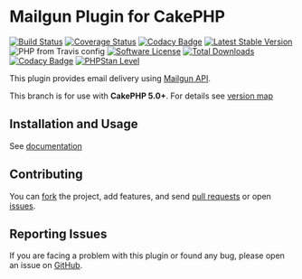 # Mailgun Plugin for CakePHP

[![Build Status](https://img.shields.io/travis/narendravaghela/cakephp-mailgun)](https://travis-ci.org/narendravaghela/cakephp-mailgun)
[![Coverage Status](https://codecov.io/gh/narendravaghela/cakephp-mailgun/branch/master/graph/badge.svg)](https://codecov.io/gh/narendravaghela/cakephp-mailgun)
[![Codacy Badge](https://api.codacy.com/project/badge/Coverage/c1151097165e4f52bf0a41a3b14911db)](https://www.codacy.com/manual/challgren/cakephp-mailgun?utm_source=github.com&utm_medium=referral&utm_content=narendravaghela/cakephp-mailgun&utm_campaign=Badge_Coverage)
[![Latest Stable Version](https://img.shields.io/packagist/v/narendravaghela/cakephp-mailgun)](https://packagist.org/packages/narendravaghela/cakephp-mailgun)
![PHP from Travis config](https://img.shields.io/travis/php-v/narendravaghela/cakephp-mailgun)
[![Software License](https://img.shields.io/badge/license-MIT-brightgreen.svg?style=flat-square)](LICENSE)
[![Total Downloads](https://img.shields.io/packagist/dt/narendravaghela/cakephp-mailgun)](https://packagist.org/packages/narendravaghela/cakephp-mailgun)
[![Codacy Badge](https://api.codacy.com/project/badge/Grade/c1151097165e4f52bf0a41a3b14911db)](https://www.codacy.com/manual/challgren/cakephp-mailgun?utm_source=github.com&amp;utm_medium=referral&amp;utm_content=narendravaghela/cakephp-mailgun&amp;utm_campaign=Badge_Grade)
[![PHPStan Level](https://img.shields.io/badge/PHPStan%20Level-7-brightgreen)](https://github.com/phpstan/phpstan)

This plugin provides email delivery using [Mailgun API](https://www.mailgun.com/).

This branch is for use with **CakePHP 5.0+**. For details see [version map](https://github.com/narendravaghela/cakephp-mailgun/wiki)

## Installation and Usage

See [documentation](https://github.com/narendravaghela/cakephp-mailgun/tree/master/docs)

## Contributing
You can [fork](https://help.github.com/articles/fork-a-repo) the project, add features, and send [pull requests](https://help.github.com/articles/using-pull-requests) or open [issues](https://github.com/narendravaghela/cakephp-mailgun/issues).

## Reporting Issues

If you are facing a problem with this plugin or found any bug, please open an issue on [GitHub](https://github.com/narendravaghela/cakephp-mailgun/issues).

